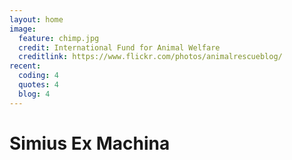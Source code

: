 ```yaml
---
layout: home
image:
  feature: chimp.jpg
  credit: International Fund for Animal Welfare
  creditlink: https://www.flickr.com/photos/animalrescueblog/
recent:
  coding: 4
  quotes: 4
  blog: 4
---
```


# Simius Ex Machina
